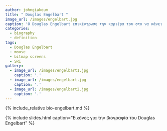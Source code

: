 ```yaml
---
author: johngiakoum
title: " Douglas Engelbart "
image_url: /images/engelbart.jpg
caption: 'O Douglas Engelbart επικέντρωσε την καριέρα του στο να κάνει ένα κόσμο καλύτερο θεωρώντας ότι οι υπολογιστές ήταν το μέσο να αυξηθεί η ικανότητα των ανθρώπων να επιλύουν τα προβλήματα τους.'
categories:
  - biography
  - definition
tags:
  - Douglas Engelbart
  - mouse
  - bitmap screens
  - SRI
gallery:
  - image_url: /images/engelbart1.jpg
    caption: '.'
  - image_url: /images/engelbart.jpg
    caption: '.'
  - image_url: /images/engelbart2.jpg
    caption: '.'
---
```


{% include_relative bio-engelbart.md %}

{% include slides.html caption="Εικόνες για την βιογραφία του Douglas Engelbart" %}
